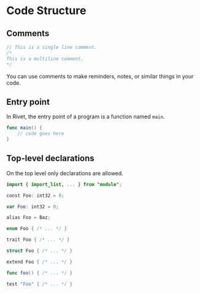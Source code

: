 # Code Structure

## Comments
```swift
// This is a single line comment.
/*
This is a multiline comment.
*/
```

You can use comments to make reminders, notes, or similar things in your
code.

## Entry point

In Rivet, the entry point of a program is a function named `main`.
```swift
func main() {
    // code goes here
}
```

## Top-level declarations

On the top level only declarations are allowed.
```swift
import { import_list, ... } from "module";

const Foo: int32 = 0;

var Foo: int32 = 0;

alias Foo = Baz;

enum Foo { /* ... */ }

trait Foo { /* ... */ }

struct Foo { /* ... */ }

extend Foo { /* ... */ }

func foo() { /* ... */ }

test "Foo" { /* ... */ }
```
